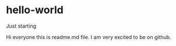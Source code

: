 # hello-world
Just starting

Hi everyone this is readme.md file. I am very excited to be on github.
